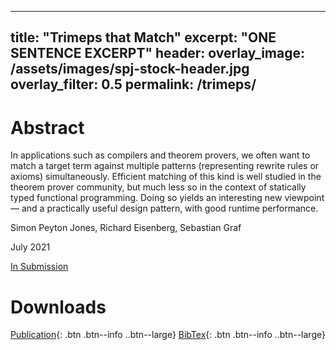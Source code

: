   ---
  title: "Trimeps that Match"
  excerpt: "ONE SENTENCE EXCERPT"
  header:
    overlay_image: /assets/images/spj-stock-header.jpg 
    overlay_filter: 0.5
  permalink: /trimeps/
  ---
  
# Abstract 
In applications such as compilers and theorem provers, we often want to match a target term against multiple patterns (representing rewrite rules or axioms)
simultaneously. Efficient matching of this kind is well studied in the theorem prover community, but much less so in the context of statically typed functional programming.
Doing so yields an interesting new viewpoint — and a practically useful design pattern, with good runtime performance.


Simon Peyton Jones, Richard Eisenberg, Sebastian Graf 

July 2021

[In Submission](http://google.coom) 

# Downloads
<!-- this H1 (denoted by the single octothorpe before the word 'Downloads') should remain unchanged. --> 
[Publication](/assets/pdf.pdf){: .btn .btn--info ..btn--large}
[BibTex](/assets/bibtex/bibfile.bib){: .btn .btn--info ..btn--large}
<!-- Both "publication" and "Bibtext" should remain unchanged. The links, however, should be adjusted... --> 
